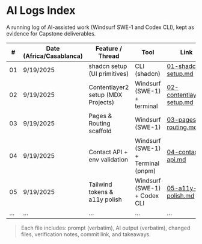 # AI Logs Index

A running log of AI-assisted work (Windsurf SWE-1 and Codex CLI), kept as evidence for Capstone deliverables.

| # | Date (Africa/Casablanca) | Feature / Thread | Tool | Link |
|---|---------------------------|------------------|------|------|
| 01 | 9/19/2025 | shadcn setup (UI primitives) | CLI (shadcn) | [01-shadcn-setup.md](./01-shadcn-setup.md) |
| 02 | 9/19/2025 | Contentlayer2 setup (MDX Projects) | Windsurf (SWE-1) + terminal | [02-contentlayer-setup.md](./02-contentlayer-setup.md) |
| 03 | 9/19/2025 | Pages & Routing scaffold | Windsurf (SWE-1) | [03-pages-routing.md](./03-pages-routing.md) |
| 04 | 9/19/2025 | Contact API + env validation | Windsurf (SWE-1) + Terminal (pnpm) | [04-contact-api.md](./04-contact-api.md) |
| 05 | 9/19/2025 | Tailwind tokens & a11y polish | Windsurf (SWE-1) + Codex CLI | [05-a11y-polish.md](./05-a11y-polish.md) |
| … | … | … | … | … |

> Each file includes: prompt (verbatim), AI output (verbatim), changed files, verification notes, commit link, and takeaways.
